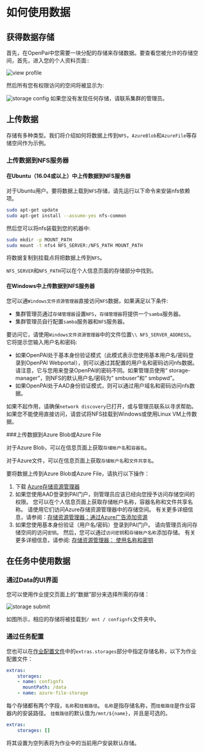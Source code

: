 # 如何使用数据

## 获得数据存储

首先，在OpenPai中您需要一块分配的存储来存储数据。要查看您被允许的存储空间，首先，进入您的个人资料页面::

![view profile](./imgs/view-profile.png "view profile")

然后所有您有权限访问的空间将被显示为:

![storage config](./imgs/storage-config.png "storage config")
如果您没有发现任何存储，请联系集群的管理员。

## 上传数据

存储有多种类型。我们将介绍如何将数据上传到`NFS`，`AzureBlob`和`AzureFile`等存储空间作为示例。

### 上传数据到NFS服务器

#### 在Ubuntu（16.04或以上）中上传数据到NFS服务器

对于Ubuntu用户。要将数据上载到`NFS`存储，请先运行以下命令来安装nfs依赖项。

```bash
sudo apt-get update
sudo apt-get install --assume-yes nfs-common
```

然后您可以将nfs装载到您的机器中:
```bash
sudo mkdir -p MOUNT_PATH
sudo mount -t nfs4 NFS_SERVER:/NFS_PATH MOUNT_PATH
```

将数据复制到挂载点将把数据上传到`NFS`。

`NFS_SERVER`和`NFS_PATH`可以在个人信息页面的存储部分中找到。

#### 在Windows中上传数据到NFS服务器

您可以通`Windows文件资源管理器`直接访问`NFS`数据，如果满足以下条件:

  - 集群管理员通过`存储管理器`设置`NFS`，`存储管理器`将提供一个`samba`服务器。 
  - 集群管理员自行配置`samba`服务器和`NFS`服务器。

要访问它，请使用`Windows文件资源管理器`中的文件位置`\\ NFS_SERVER_ADDRESS`。它将提示您输入用户名和密码:

  - 如果OpenPAI处于基本身份验证模式（此模式表示您使用基本用户名/密码登录到OpenPAI Webportal），则可以通过其配置的用户名和密码访问nfs数据。请注意，它与您用来登录OpenPAI的密码不同。如果管理员使用“ storage-manager”，则NFS的默认用户名/密码为“ smbuser”和“ smbpwd”。 
  - 如果OpenPAI处于AAD身份验证模式，则可以通过用户域名和密码访问nfs数据。

如果不起作用，请确保`network discovery`已打开，或与管理员联系以寻求帮助。
如果您不能使用直接访问，请尝试将NFS挂载到Windows或使用Linux VM上传数据。

###上传数据到Azure Blob或Azure File

对于Azure Blob，可以在信息页面上获取`存储帐户名`和`容器名`。

对于Azure文件，可以在信息页面上获取`存储帐户名`和`文件共享名`。

要将数据上传到Azure Blob或Azure File，请执行以下操作：
1. 下载 [Azure存储资源管理器](https://azure.microsoft.com/en-us/features/storage-explorer/)
2. 如果您使用AAD登录到PAI门户，则管理员应该已经向您授予访问存储空间的权限。 您可以在个人信息页面上获取存储帐户名称，容器名称和文件共享名称。 请使用它们访问Azure存储资源管理器中的存储空间。 有关更多详细信息，请参阅：[存储资源管理器：通过Azure广告添加资源](https://docs.microsoft.com/en-us/azure/vs-azure-tools-storage-manage-with-storage-explorer?tabs=windows#add-a-resource-via-azure-ad)
3. 如果您使用基本身份验证（用户名/密码）登录到PAI门户。 请向管理员询问存储空间的访问`密钥`。 然后，您可以通过`访问密钥`和`存储帐户名称`添加存储。 有关更多详细信息，请参阅: [存储资源管理器： 使用名称和密钥](https://docs.microsoft.com/en-us/azure/vs-azure-tools-storage-manage-with-storage-explorer?tabs=windows#use-a-name-and-key)

## 在任务中使用数据

### 通过Data的UI界面 

您可以使用作业提交页面上的“数据”部分来选择所需的存储：

![storage submit](./imgs/storage-submit-data.png "storage submit")

如图所示，相应的存储将被挂载到`/ mnt / confignfs`文件夹中。

### 通过任务配置

您也可以在[作业配置文件](./如何使用高级任务设置.md#job-protocol-export-and-import-jobs)中的`extras.storages`部分中指定存储名称，以下为作业配置文件：

```yaml
extras:
    storages:
    - name: confignfs
      mountPath: /data
    - name: azure-file-storage
```

每个存储都有两个字段，`名称`和`挂载路径`。 `名称`是指存储名称，而`挂载路径`是作业容器内的安装路径。 `挂载路径`的默认值为`/mnt/${name}`，并且是可选的。

```yaml
extras:
    storages: []
```

将其设置为空列表将为作业中的当前用户安装默认存储。
